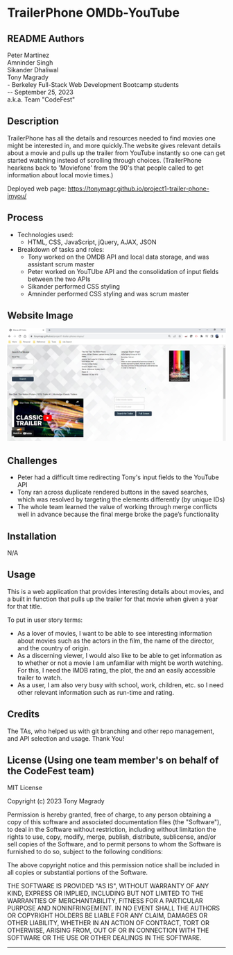 # TrailerPhone OMDb-YouTube

## README Authors
Peter Martinez <br>
Amninder Singh <br>
Sikander Dhaliwal <br>
Tony Magrady <br>
    - Berkeley Full-Stack Web Development Bootcamp students <br>
    -- September 25, 2023 <br>
a.k.a. Team "CodeFest"

## Description
TrailerPhone has all the details and resources needed to find movies one might be interested in, and more quickly.The website gives relevant details about a movie and pulls up the trailer from YouTube instantly so one can get started watching instead of scrolling through choices.
(TrailerPhone hearkens back to 'Moviefone' from the 90's that people called to get information about local movie times.)

Deployed web page: https://tonymagr.github.io/project1-trailer-phone-imyou/

## Process
- Technologies used:
  - HTML, CSS, JavaScript, jQuery, AJAX, JSON
- Breakdown of tasks and roles: 
  - Tony worked on the OMDB API and local data storage, and was assistant scrum master
  - Peter worked on YouTUbe API and the consolidation of input fields between the two APIs
  - Sikander performed CSS styling
  - Amninder performed CSS styling and was scrum master

## Website Image
![Website Image](./Assets/IMG/deployed-page.jpg)

## Challenges
- Peter had a difficult time redirecting Tony's input fields to the YouTube API
- Tony ran across duplicate rendered buttons in the saved searches, which was resolved by targeting the elements differently (by unique IDs)
- The whole team learned the value of working through merge conflicts well in advance because the final merge broke the page’s functionality 

## Installation
N/A

## Usage
This is a web application that provides interesting details about movies, and a built in function that pulls up the trailer for that movie when given a year for that title. <br>

To put in user story terms:
- As a lover of movies, I want to be able to see interesting information about movies such as the actors in the film, the name of the director, and the country of origin.
- As a discerning viewer, I would also like to be able to get information as to whether or not a movie I am unfamiliar with might be worth watching. For this, I need the IMDB rating, the plot, the and an easily accessible trailer to watch.
- As a user, I am also very busy with school, work, children, etc. so I need other relevant information such as run-time and rating.

## Credits
The TAs, who helped us with git branching and other repo management, and API selection and usage.  Thank You!

## License (Using one team member's on behalf of the CodeFest team)
MIT License

Copyright (c) 2023 Tony Magrady

Permission is hereby granted, free of charge, to any person obtaining a copy
of this software and associated documentation files (the "Software"), to deal
in the Software without restriction, including without limitation the rights
to use, copy, modify, merge, publish, distribute, sublicense, and/or sell
copies of the Software, and to permit persons to whom the Software is
furnished to do so, subject to the following conditions:

The above copyright notice and this permission notice shall be included in all
copies or substantial portions of the Software.

THE SOFTWARE IS PROVIDED "AS IS", WITHOUT WARRANTY OF ANY KIND, EXPRESS OR
IMPLIED, INCLUDING BUT NOT LIMITED TO THE WARRANTIES OF MERCHANTABILITY,
FITNESS FOR A PARTICULAR PURPOSE AND NONINFRINGEMENT. IN NO EVENT SHALL THE
AUTHORS OR COPYRIGHT HOLDERS BE LIABLE FOR ANY CLAIM, DAMAGES OR OTHER
LIABILITY, WHETHER IN AN ACTION OF CONTRACT, TORT OR OTHERWISE, ARISING FROM,
OUT OF OR IN CONNECTION WITH THE SOFTWARE OR THE USE OR OTHER DEALINGS IN THE
SOFTWARE.

---